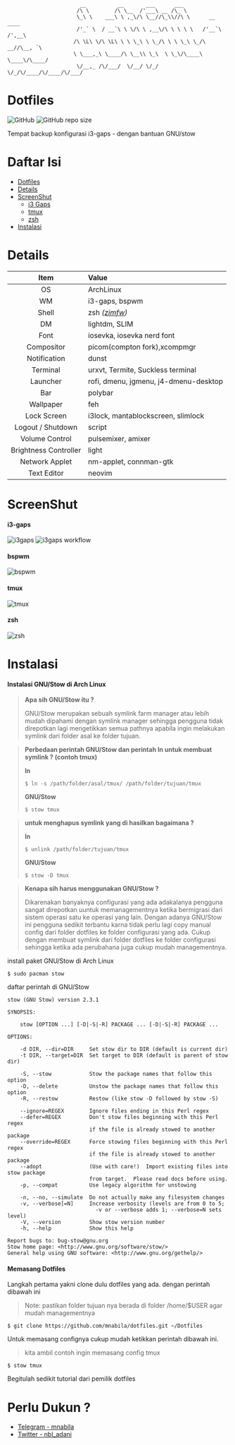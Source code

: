 ```
                       __          __       ___      ___
                      /\ \        /\ \__  /'___\ __ /\_ \
                      \_\ \    ___\ \ ,_\/\ \__//\_\\//\ \      __    ____
                      /'_` \  / __`\ \ \/\ \ ,__\/\ \ \ \ \   /'__`\ /',__\
                     /\ \L\ \/\ \L\ \ \ \_\ \ \_/\ \ \ \_\ \_/\  __//\__, `\
                     \ \___,_\ \____/\ \__\\ \_\  \ \_\/\____\ \____\/\____/
                      \/__,_ /\/___/  \/__/ \/_/   \/_/\/____/\/____/\/___/
```

# Dotfiles

![GitHub](https://img.shields.io/github/license/mnabila/dotfiles?style=for-the-badge)
![GitHub repo size](https://img.shields.io/github/repo-size/mnabila/dotfiles?label=Dotfiles%20Size&style=for-the-badge)

Tempat backup konfigurasi i3-gaps - dengan bantuan GNU/stow

# Daftar Isi

<!-- TOC depthFrom:2 -->

- [Dotfiles](#Dotfiles)
- [Details](#Details)
- [ScreenShut](#ScreenShut)
  - [i3 Gaps](#i3-gaps)
  - [tmux](#tmux)
  - [zsh](#zsh)
- [Instalasi](#Instalasi)

<!-- /TOC -->

# Details

|         Item          | Value                                           |
| :-------------------: | :---------------------------------------------- |
|          OS           | ArchLinux                                       |
|          WM           | i3-gaps, bspwm                                  |
|         Shell         | zsh _([zimfw](https://github.com/zimfw/zimfw))_ |
|          DM           | lightdm, SLIM                                   |
|         Font          | iosevka, iosevka nerd font                      |
|      Compositor       | picom(compton fork),xcompmgr                    |
|     Notification      | dunst                                           |
|       Terminal        | urxvt, Termite, Suckless terminal               |
|       Launcher        | rofi, dmenu, jgmenu, j4-dmenu-desktop           |
|          Bar          | polybar                                         |
|       Wallpaper       | feh                                             |
|      Lock Screen      | i3lock, mantablockscreen, slimlock              |
|   Logout / Shutdown   | script                                          |
|    Volume Control     | pulsemixer, amixer                              |
| Brightness Controller | light                                           |
|    Network Applet     | nm-applet, connman-gtk                          |
|      Text Editor      | neovim                                          |

# ScreenShut

#### i3-gaps

![i3gaps](https://github.com/mnabila/dotfiles/blob/master/screenshot/i3gaps-2.png?raw=true)
![i3gaps workflow](https://github.com/mnabila/dotfiles/blob/master/screenshot/i3gaps-workflow-2.png?raw=true)

#### bspwm

![bspwm](https://github.com/mnabila/dotfiles/blob/master/screenshot/bspwm.png?raw=true)

#### tmux

![tmux](https://github.com/mnabila/dotfiles/blob/master/screenshot/tmux-2.png?raw=true)

#### zsh

![zsh](https://github.com/mnabila/dotfiles/blob/master/screenshot/zsh.png?raw=true)

# Instalasi

#### Instalasi GNU/Stow di Arch Linux

> **Apa sih GNU/Stow itu ?**
>
> GNU/Stow merupakan sebuah symlink farm manager atau lebih mudah dipahami dengan symlink
> manager sehingga pengguna tidak direpotkan lagi mengetikkan semua pathnya apabila ingin
> melakukan symlink dari folder asal ke folder tujuan.

> **Perbedaan perintah GNU/Stow dan perintah ln untuk membuat symlink ? (contoh tmux)**
>
> **ln**
>
> `$ ln -s /path/folder/asal/tmux/ /path/folder/tujuan/tmux`
>
> **GNU/Stow**
>
> `$ stow tmux`

> **untuk menghapus symlink yang di hasilkan bagaimana ?**
>
> **ln**
>
> `$ unlink /path/folder/tujuan/tmux`
>
> **GNU/Stow**
>
> `$ stow -D tmux`

> **Kenapa sih harus menggunakan GNU/Stow ?**
>
> Dikarenakan banyaknya configurasi yang ada adakalanya pengguna sangat direpotkan uuntuk memanagementnya ketika bermigrasi dari sistem operasi satu ke operasi yang lain.
> Dengan adanya GNU/Stow ini pengguna sedikit terbantu karna tidak perlu lagi copy manual config dari folder dotfiles ke folder configurasi yang ada.
> Cukup dengan membuat symlink dari folder dotfiles ke folder configurasi sehingga ketika ada perubahana juga cukup mudah managementnya.

install paket GNU/Stow di Arch Linux

```
$ sudo pacman stow
```

daftar perintah di GNU/Stow

```
stow (GNU Stow) version 2.3.1

SYNOPSIS:

    stow [OPTION ...] [-D|-S|-R] PACKAGE ... [-D|-S|-R] PACKAGE ...

OPTIONS:

    -d DIR, --dir=DIR     Set stow dir to DIR (default is current dir)
    -t DIR, --target=DIR  Set target to DIR (default is parent of stow dir)

    -S, --stow            Stow the package names that follow this option
    -D, --delete          Unstow the package names that follow this option
    -R, --restow          Restow (like stow -D followed by stow -S)

    --ignore=REGEX        Ignore files ending in this Perl regex
    --defer=REGEX         Don't stow files beginning with this Perl regex
                          if the file is already stowed to another package
    --override=REGEX      Force stowing files beginning with this Perl regex
                          if the file is already stowed to another package
    --adopt               (Use with care!)  Import existing files into stow package
                          from target.  Please read docs before using.
    -p, --compat          Use legacy algorithm for unstowing

    -n, --no, --simulate  Do not actually make any filesystem changes
    -v, --verbose[=N]     Increase verbosity (levels are from 0 to 5;
                            -v or --verbose adds 1; --verbose=N sets level)
    -V, --version         Show stow version number
    -h, --help            Show this help

Report bugs to: bug-stow@gnu.org
Stow home page: <http://www.gnu.org/software/stow/>
General help using GNU software: <http://www.gnu.org/gethelp/>
```

#### Memasang Dotfiles

Langkah pertama yakni clone dulu dotfiles yang ada. dengan perintah dibawah ini

> Note:
> pastikan folder tujuan nya berada di folder /home/\$USER agar mudah managementnya

```
$ git clone https://github.com/mnabila/dotfiles.git ~/Dotfiles
```

Untuk memasang confignya cukup mudah ketikkan perintah dibawah ini.

> kita ambil contoh ingin memasang config tmux

```
$ stow tmux
```

Begitulah sedikit tutorial dari pemilik dotfiles

# Perlu Dukun ?

- [Telegram - mnabila](https://t.me/mnabila)
- [Twitter - nbl_adani](https://twitter.com/nbl_adani)
